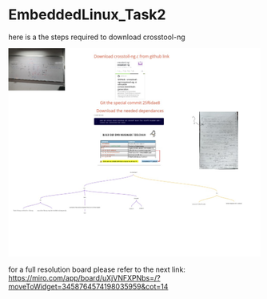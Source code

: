 # EmbeddedLinux_Task2

here is a the steps required to download crosstool-ng

![](./READMEcache/Linux-Fady-Toolchain_Output.jpg)

for a full resolution board please refer to the next link:
https://miro.com/app/board/uXjVNFXPNbs=/?moveToWidget=3458764574198035959&cot=14

